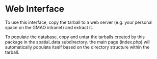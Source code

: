 Web Interface
=============

To use this interface, copy the tarball to a web server (e.g. your personal space on the GMAO intranet) and extract it.  

To populate the database, copy and untar the tarballs created by this package in the spatial_data subdirectory.  the main page (index.php) will automatically populate itself based on the directory structure within the tarball.
